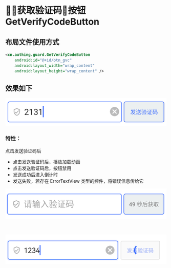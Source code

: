 # 获取验证码按钮 GetVerifyCodeButton

## 布局文件使用方式

```xml
<cn.authing.guard.GetVerifyCodeButton
    android:id="@+id/btn_gvc"
    android:layout_width="wrap_content"
    android:layout_height="wrap_content" />
```

## 效果如下

![](./images/vcet_normal.png)

### 特性：
点击发送验证码后

* 点击发送验证码后，播放加载动画
* 点击发送验证码后，按钮禁用
* 发送成功后进入倒计时
* 发送失败，若存在 ErrorTextView 类型的控件，将错误信息传给它

![](./images/vcet_count_down.png)

<br>

![](./images/get_vc_loading.png)

<br>


